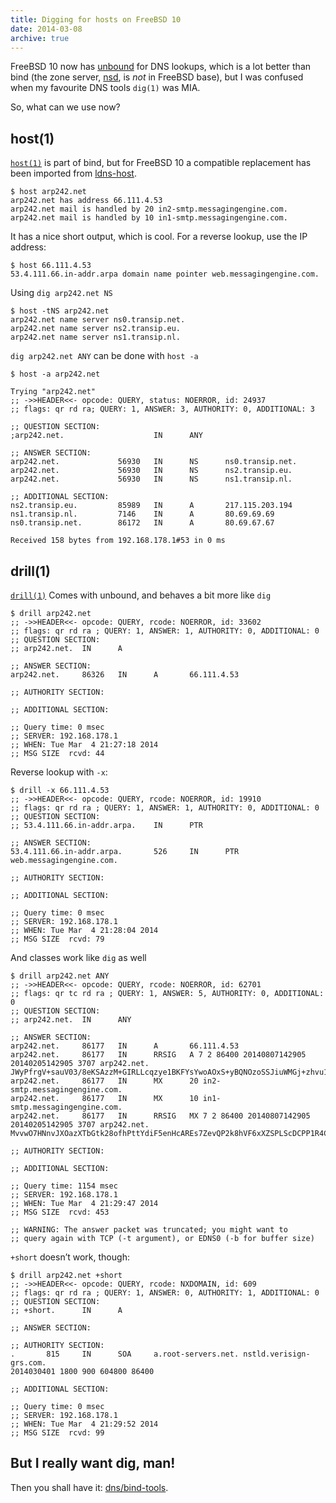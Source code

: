 ```yaml
---
title: Digging for hosts on FreeBSD 10
date: 2014-03-08
archive: true
---
```


FreeBSD 10 now has [unbound](http://unbound.net/) for DNS lookups, which is a
lot better than bind (the zone server,
[nsd](http://www.nlnetlabs.nl/projects/nsd/), is *not* in FreeBSD base), but I
was confused when my favourite DNS tools `dig(1)` was MIA.

So, what can we use now?

host(1)
-------

[`host(1)`][host] is part of bind, but for FreeBSD 10 a compatible replacement
has been imported from [ldns-host][ldnshost].

    $ host arp242.net
    arp242.net has address 66.111.4.53
    arp242.net mail is handled by 20 in2-smtp.messagingengine.com.
    arp242.net mail is handled by 10 in1-smtp.messagingengine.com.

It has a nice short output, which is cool. For a reverse lookup, use the IP
address:

    $ host 66.111.4.53
    53.4.111.66.in-addr.arpa domain name pointer web.messagingengine.com.

Using `dig arp242.net NS`

    $ host -tNS arp242.net
    arp242.net name server ns0.transip.net.
    arp242.net name server ns2.transip.eu.
    arp242.net name server ns1.transip.nl.

`dig arp242.net ANY` can be done with `host -a`

    $ host -a arp242.net

    Trying "arp242.net"
    ;; ->>HEADER<<- opcode: QUERY, status: NOERROR, id: 24937
    ;; flags: qr rd ra; QUERY: 1, ANSWER: 3, AUTHORITY: 0, ADDITIONAL: 3

    ;; QUESTION SECTION:
    ;arp242.net.                    IN      ANY

    ;; ANSWER SECTION:
    arp242.net.             56930   IN      NS      ns0.transip.net.
    arp242.net.             56930   IN      NS      ns2.transip.eu.
    arp242.net.             56930   IN      NS      ns1.transip.nl.

    ;; ADDITIONAL SECTION:
    ns2.transip.eu.         85989   IN      A       217.115.203.194
    ns1.transip.nl.         7146    IN      A       80.69.69.69
    ns0.transip.net.        86172   IN      A       80.69.67.67

    Received 158 bytes from 192.168.178.1#53 in 0 ms

drill(1)
--------

[`drill(1)`][drill] Comes with unbound, and behaves a bit more like `dig`

    $ drill arp242.net
    ;; ->>HEADER<<- opcode: QUERY, rcode: NOERROR, id: 33602
    ;; flags: qr rd ra ; QUERY: 1, ANSWER: 1, AUTHORITY: 0, ADDITIONAL: 0
    ;; QUESTION SECTION:
    ;; arp242.net.  IN      A

    ;; ANSWER SECTION:
    arp242.net.     86326   IN      A       66.111.4.53

    ;; AUTHORITY SECTION:

    ;; ADDITIONAL SECTION:

    ;; Query time: 0 msec
    ;; SERVER: 192.168.178.1
    ;; WHEN: Tue Mar  4 21:27:18 2014
    ;; MSG SIZE  rcvd: 44

Reverse lookup with `-x`:

    $ drill -x 66.111.4.53
    ;; ->>HEADER<<- opcode: QUERY, rcode: NOERROR, id: 19910
    ;; flags: qr rd ra ; QUERY: 1, ANSWER: 1, AUTHORITY: 0, ADDITIONAL: 0
    ;; QUESTION SECTION:
    ;; 53.4.111.66.in-addr.arpa.    IN      PTR

    ;; ANSWER SECTION:
    53.4.111.66.in-addr.arpa.       526     IN      PTR     web.messagingengine.com.

    ;; AUTHORITY SECTION:

    ;; ADDITIONAL SECTION:

    ;; Query time: 0 msec
    ;; SERVER: 192.168.178.1
    ;; WHEN: Tue Mar  4 21:28:04 2014
    ;; MSG SIZE  rcvd: 79

And classes work like `dig` as well

    $ drill arp242.net ANY
    ;; ->>HEADER<<- opcode: QUERY, rcode: NOERROR, id: 62701
    ;; flags: qr tc rd ra ; QUERY: 1, ANSWER: 5, AUTHORITY: 0, ADDITIONAL: 0
    ;; QUESTION SECTION:
    ;; arp242.net.  IN      ANY

    ;; ANSWER SECTION:
    arp242.net.     86177   IN      A       66.111.4.53
    arp242.net.     86177   IN      RRSIG   A 7 2 86400 20140807142905
    20140205142905 3707 arp242.net.
    JWyPfrgV+sauV03/8eKSAzzM+GIRLLcqzye1BKFYsYwoAOxS+yBQNOzoSSJiuWMGj+zhvu1hyK0E3yFgSyWbzITTdigkWBwnkrVLOEnZ/CRVwj68/9MhLC/l2w7YyOyAkty2EVOWZljduVo1NIajB593JIWpDVbh0rKwn1X7IOY=
    arp242.net.     86177   IN      MX      20 in2-smtp.messagingengine.com.
    arp242.net.     86177   IN      MX      10 in1-smtp.messagingengine.com.
    arp242.net.     86177   IN      RRSIG   MX 7 2 86400 20140807142905
    20140205142905 3707 arp242.net.
    MvvwO7HNnvJXOazXTbGtk28ofhPttYdiF5enHcAREs7ZevQP2k8hVF6xXZSPLScDCPP1R4CPaZrq7XtUPkWDqPSjD3zcBaIE8VyKZIPmAotR7ZpGIlmVDEdqcHlvbFZF9HWZM4wwSe8hO97sy3KRaqR3GxE167n6D0njw8B5PSY=

    ;; AUTHORITY SECTION:

    ;; ADDITIONAL SECTION:

    ;; Query time: 1154 msec
    ;; SERVER: 192.168.178.1
    ;; WHEN: Tue Mar  4 21:29:47 2014
    ;; MSG SIZE  rcvd: 453

    ;; WARNING: The answer packet was truncated; you might want to
    ;; query again with TCP (-t argument), or EDNS0 (-b for buffer size)

`+short` doesn’t work, though:

    $ drill arp242.net +short
    ;; ->>HEADER<<- opcode: QUERY, rcode: NXDOMAIN, id: 609
    ;; flags: qr rd ra ; QUERY: 1, ANSWER: 0, AUTHORITY: 1, ADDITIONAL: 0
    ;; QUESTION SECTION:
    ;; +short.      IN      A

    ;; ANSWER SECTION:

    ;; AUTHORITY SECTION:
    .       815     IN      SOA     a.root-servers.net. nstld.verisign-grs.com.
    2014030401 1800 900 604800 86400

    ;; ADDITIONAL SECTION:

    ;; Query time: 0 msec
    ;; SERVER: 192.168.178.1
    ;; WHEN: Tue Mar  4 21:29:52 2014
    ;; MSG SIZE  rcvd: 99

But I really want dig, man!
---------------------------

Then you shall have it: [dns/bind-tools](http://www.freshports.org/dns/bind-tools).

[ldnshost]: http://tx97.net/ldns-host/
[host]: http://www.freebsd.org/cgi/man.cgi?query=host&apropos=0&sektion=0&manpath=FreeBSD+10.0-RELEASE&arch=default&format=html
[drill]: http://www.freebsd.org/cgi/man.cgi?query=drill&apropos=0&sektion=0&manpath=FreeBSD+10.0-RELEASE&arch=default&format=html
